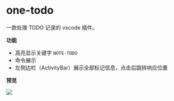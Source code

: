 # one-todo
一款处理 TODO 记录的 vscode 插件。

**功能**

* 高亮显示关键字 `NOTE-TODO`
* 命令展示
* 左侧边栏（ActivityBar）展示全部标记信息，点击后跳转响应位置
  
**预览**

![](https://github.com/dongggcom/one-todo/tree/master/images/one-todo-preview.png)
